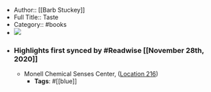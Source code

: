 - Author:: [[Barb Stuckey]]
- Full Title:: Taste
- Category:: #books
- ![](https://images-na.ssl-images-amazon.com/images/I/51%2BG1jYlLRL._SL200_.jpg)
- ### Highlights first synced by #Readwise [[November 28th, 2020]]
    - Monell Chemical Senses Center, ([Location 216](https://readwise.io/to_kindle?action=open&asin=B005FLOG8G&location=216))
        - **Tags**: #[[blue]]
